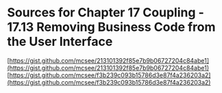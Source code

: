 # Sources for Chapter 17 Coupling - 17.13 Removing Business Code from the User Interface

[https://gist.github.com/mcsee/213101392f85e7b9b06727204c84abe1](https://gist.github.com/mcsee/213101392f85e7b9b06727204c84abe1)
[https://gist.github.com/mcsee/f3b239c093b15786d3e87f4a236203a2](https://gist.github.com/mcsee/f3b239c093b15786d3e87f4a236203a2)